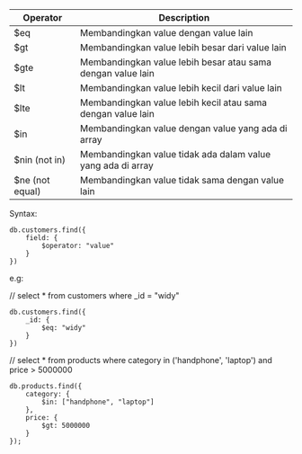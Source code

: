 | Operator | Description |
| ------ | ------- |
| $eq | Membandingkan value dengan value lain |
| $gt | Membandingkan value lebih besar dari value lain |
| $gte | Membandingkan value lebih besar atau sama dengan value lain |
| $lt | Membandingkan value lebih kecil dari value lain |
| $lte | Membandingkan value lebih kecil atau sama dengan value lain |
| $in | Membandingkan value dengan value yang ada di array |
| $nin (not in) | Membandingkan value tidak ada dalam value yang ada di array |
| $ne (not equal) | Membandingkan value tidak sama dengan value lain |

Syntax:

```
db.customers.find({
	field: {
		$operator: "value"
	}
})
```

e.g:

// select * from customers where _id = "widy"

```
db.customers.find({
	_id: {
		$eq: "widy"
	}
})
```

// select * from products where category in ('handphone', 'laptop') and price > 5000000

```
db.products.find({
    category: {
        $in: ["handphone", "laptop"]
    },
    price: {
        $gt: 5000000
    }
});
```
